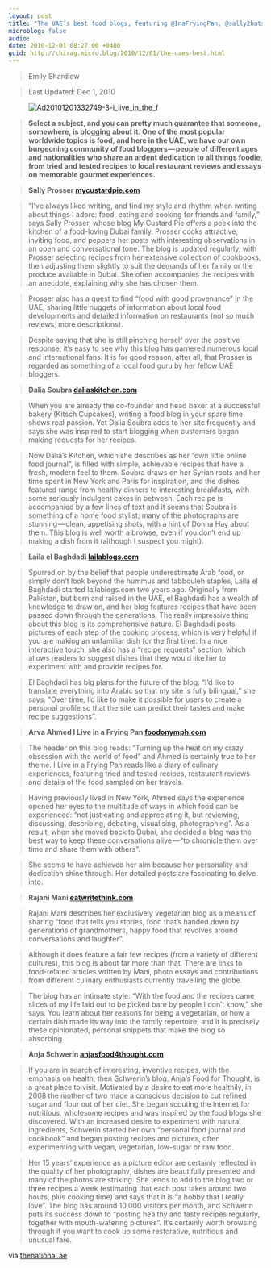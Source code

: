 ```yaml
---
layout: post
title: "The UAE’s best food blogs, featuring @InaFryingPan, @sally2hats and others. Nice work foodies!"
microblog: false
audio: 
date: 2010-12-01 08:27:00 +0400
guid: http://chirag.micro.blog/2010/12/01/the-uaes-best.html
---
```

<blockquote>Emily Shardlow</blockquote>
<blockquote>Last Updated: Dec 1, 2010</blockquote>
<figure><img alt="Ad20101201332749-3-i_live_in_the_f" src="https://cdtestweb.files.wordpress.com/2010/12/ba180-0akcsqvzjeionbdyj.jpg"></figure><blockquote><strong>Select a subject, and you can pretty much guarantee that someone, somewhere, is blogging about it. One of the most popular worldwide topics is food, and here in the UAE, we have our own burgeoning community of food bloggers — people of different ages and nationalities who share an ardent dedication to all things foodie, from tried and tested recipes to local restaurant reviews and essays on memorable gourmet experiences.</strong></blockquote>
<blockquote>
<strong>Sally Prosser </strong><a href="http://www.mycustardpie.com" target="_blank"><strong>mycustardpie.com</strong></a>
</blockquote>
<blockquote>“I’ve always liked writing, and find my style and rhythm when writing about things I adore: food, eating and cooking for friends and family,” says Sally Prosser, whose blog My Custard Pie offers a peek into the kitchen of a food-loving Dubai family. Prosser cooks attractive, inviting food, and peppers her posts with interesting observations in an open and conversational tone. The blog is updated regularly, with Prosser selecting recipes from her extensive collection of cookbooks, then adjusting them slightly to suit the demands of her family or the produce available in Dubai. She often accompanies the recipes with an anecdote, explaining why she has chosen them.</blockquote>
<blockquote>Prosser also has a quest to find “food with good provenance” in the UAE, sharing little nuggets of information about local food developments and detailed information on restaurants (not so much reviews, more descriptions).</blockquote>
<blockquote>Despite saying that she is still pinching herself over the positive response, it’s easy to see why this blog has garnered numerous local and international fans. It is for good reason, after all, that Prosser is regarded as something of a local food guru by her fellow UAE bloggers.</blockquote>
<blockquote>
<strong>Dalia Soubra </strong><a href="http://www.daliaskitchen.com" target="_blank"><strong>daliaskitchen.com</strong></a>
</blockquote>
<blockquote>When you are already the co-founder and head baker at a successful bakery (Kitsch Cupcakes), writing a food blog in your spare time shows real passion. Yet Dalia Soubra adds to her site frequently and says she was inspired to start blogging when customers began making requests for her recipes.</blockquote>
<blockquote>Now Dalia’s Kitchen, which she describes as her “own little online food journal”, is filled with simple, achievable recipes that have a fresh, modern feel to them. Soubra draws on her Syrian roots and her time spent in New York and Paris for inspiration, and the dishes featured range from healthy dinners to interesting breakfasts, with some seriously indulgent cakes in between. Each recipe is accompanied by a few lines of text and it seems that Soubra is something of a home food stylist; many of the photographs are stunning — clean, appetising shots, with a hint of Donna Hay about them. This blog is well worth a browse, even if you don’t end up making a dish from it (although I suspect you might).</blockquote>
<blockquote>
<strong>Laila el Baghdadi </strong><a href="http://www.lailablogs.com" target="_blank"><strong>lailablogs.com</strong></a>
</blockquote>
<blockquote>Spurred on by the belief that people underestimate Arab food, or simply don’t look beyond the hummus and tabbouleh staples, Laila el Baghdadi started lailablogs.com two years ago. Originally from Pakistan, but born and raised in the UAE, el Baghdadi has a wealth of knowledge to draw on, and her blog features recipes that have been passed down through the generations. The really impressive thing about this blog is its comprehensive nature. El Baghdadi posts pictures of each step of the cooking process, which is very helpful if you are making an unfamiliar dish for the first time. In a nice interactive touch, she also has a “recipe requests” section, which allows readers to suggest dishes that they would like her to experiment with and provide recipes for.</blockquote>
<blockquote>El Baghdadi has big plans for the future of the blog: “I’d like to translate everything into Arabic so that my site is fully bilingual,” she says. “Over time, I’d like to make it possible for users to create a personal profile so that the site can predict their tastes and make recipe suggestions”.</blockquote>
<blockquote>
<strong>Arva Ahmed I Live in a Frying Pan </strong><a href="http://www.foodonymph.com" target="_blank"><strong>foodonymph.com</strong></a>
</blockquote>
<blockquote>The header on this blog reads: “Turning up the heat on my crazy obsession with the world of food” and Ahmed is certainly true to her theme. I Live in a Frying Pan reads like a diary of culinary experiences, featuring tried and tested recipes, restaurant reviews and details of the food sampled on her travels.</blockquote>
<blockquote>Having previously lived in New York, Ahmed says the experience opened her eyes to the multitude of ways in which food can be experienced: “not just eating and appreciating it, but reviewing, discussing, describing, debating, visualising, photographing”. As a result, when she moved back to Dubai, she decided a blog was the best way to keep these conversations alive — “to chronicle them over time and share them with others”.</blockquote>
<blockquote>She seems to have achieved her aim because her personality and dedication shine through. Her detailed posts are fascinating to delve into.</blockquote>
<blockquote>
<strong>Rajani Mani </strong><a href="http://www.eatwritethink.com" target="_blank"><strong>eatwritethink.com</strong></a>
</blockquote>
<blockquote>Rajani Mani describes her exclusively vegetarian blog as a means of sharing “food that tells you stories, food that’s handed down by generations of grandmothers, happy food that revolves around conversations and laughter”.</blockquote>
<blockquote>Although it does feature a fair few recipes (from a variety of different cultures), this blog is about far more than that. There are links to food-related articles written by Mani, photo essays and contributions from different culinary enthusiasts currently travelling the globe.</blockquote>
<blockquote>The blog has an intimate style: “With the food and the recipes came slices of my life laid out to be picked bare by people I don’t know,” she says. You learn about her reasons for being a vegetarian, or how a certain dish made its way into the family repertoire, and it is precisely these opinionated, personal snippets that make the blog so absorbing.</blockquote>
<blockquote>
<strong>Anja Schwerin </strong><a href="http://www.anjasfood4thought.com" target="_blank"><strong>anjasfood4thought.com</strong></a>
</blockquote>
<blockquote>If you are in search of interesting, inventive recipes, with the emphasis on health, then Schwerin’s blog, Anja’s Food for Thought, is a great place to visit. Motivated by a desire to eat more healthily, in 2008 the mother of two made a conscious decision to cut refined sugar and flour out of her diet. She began scouting the internet for nutritious, wholesome recipes and was inspired by the food blogs she discovered. With an increased desire to experiment with natural ingredients, Schwerin started her own “personal food journal and cookbook” and began posting recipes and pictures, often experimenting with vegan, vegetarian, low-sugar or raw food.</blockquote>
<blockquote>Her 15 years’ experience as a picture editor are certainly reflected in the quality of her photography; dishes are beautifully presented and many of the photos are striking. She tends to add to the blog two or three recipes a week (estimating that each post takes around two hours, plus cooking time) and says that it is “a hobby that I really love”. The blog has around 10,000 visitors per month, and Schwerin puts its success down to “posting healthy and tasty recipes regularly, together with mouth-watering pictures”. It’s certainly worth browsing through if you want to cook up some restorative, nutritious and unusual fare.</blockquote>
<p>via <a href="http://www.thenational.ae/featured-content/channel-page/lifestyle/the-uaes-best-food-blogs?pageCount=0" target="_blank">thenational.ae</a></p>
